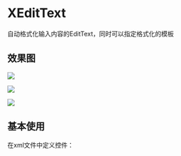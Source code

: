 # XEditText
自动格式化输入内容的EditText，同时可以指定格式化的模板

## 效果图
![](https://github.com/itrenjunhua/XEditText/raw/master/image1.gif)

![](https://github.com/itrenjunhua/XEditText/raw/master/image2.gif)

![](https://github.com/itrenjunhua/XEditText/raw/master/image3.gif)

## 基本使用
在xml文件中定义控件：
<pre>
<com.renj.xedittext.edittext.XEditText
        android:id="@+id/xedit_text3"
        style="@style/style_xedittext"
        android:hint="分隔符+，模板1,2,3,4，一直显示清除图片按钮"
        renj:custom_templet="1,2,3,4"
        renj:del_show_time="always_show"
        renj:splitChar="+" />
</pre>        
